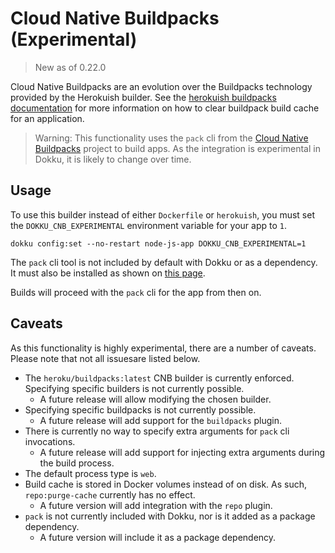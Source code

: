 # Cloud Native Buildpacks (Experimental)

> New as of 0.22.0

Cloud Native Buildpacks are an evolution over the Buildpacks technology provided by the Herokuish builder. See the [herokuish buildpacks documentation](/docs/deployment/methods/herokuish.md) for more information on how to clear buildpack build cache for an application.

> Warning: This functionality uses the `pack` cli from the [Cloud Native Buildpacks](https://buildpacks.io) project to build apps. As the integration is experimental in Dokku, it is likely to change over time.

## Usage

To use this builder instead of either `Dockerfile` or `herokuish`, you must set the `DOKKU_CNB_EXPERIMENTAL` environment variable for your app to `1`.

```shell
dokku config:set --no-restart node-js-app DOKKU_CNB_EXPERIMENTAL=1
```

The `pack` cli tool is not included by default with Dokku or as a dependency. It must also be installed as shown on [this page](https://buildpacks.io/docs/tools/pack/).

Builds will proceed with the `pack` cli for the app from then on.

## Caveats

As this functionality is highly experimental, there are a number of caveats. Please note that not all issuesare listed below.

- The `heroku/buildpacks:latest` CNB builder is currently enforced. Specifying specific builders is not currently possible.
  - A future release will allow modifying the chosen builder.
- Specifying specific buildpacks is not currently possible.
  - A future release will add support for the `buildpacks` plugin.
- There is currently no way to specify extra arguments for `pack` cli invocations.
  - A future release will add support for injecting extra arguments during the build process.
- The default process type is `web`.
- Build cache is stored in Docker volumes instead of on disk. As such, `repo:purge-cache` currently has no effect.
  - A future version will add integration with the `repo` plugin.
- `pack` is not currently included with Dokku, nor is it added as a package dependency.
  - A future version will include it as a package dependency.
